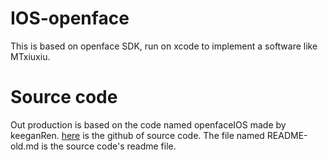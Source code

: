 # IOS-openface 
This is based on openface SDK, run on xcode to implement a software like MTxiuxiu.
# Source code
Out production is based on the code named openfaceIOS made by keeganRen.
[here](https://github.com/FaceAR/OpenFaceIOS.git) is the github of source code.
The file named README-old.md is the source code's readme file.

